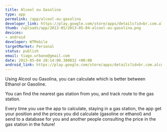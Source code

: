 ```yaml
--- 
title: Alcool ou Gasolina
type: app
permalink: /app/alcool-ou-gasolina
developer_link: https://play.google.com/store/apps/details?id=br.com.alcoolougasolina
thumb: /uploads/app/2013-05/2013-05-04-alcool-ou-gasolina.png
devices: 
- android
developer: WTMobile
targetMarket: Personal
status: publish
email: tiago.urbano@gmail.com
date: 2013-05-04 20:14:08.380832 +00:00
android_link: https://play.google.com/store/apps/details?id=br.com.alcoolougasolina
---
```


Using Alcool ou Gasolina, you can calculate which is better between Ethanol or Gasoline.

You can find the nearest gas station from you, and track route to the gas station.

Every time you use the app to calculate, staying in a gas station, the app get your position and the prices you did calculate (gasoline or ethanol) and send to a database for you and another people consulting the price in the gas station in the future!
